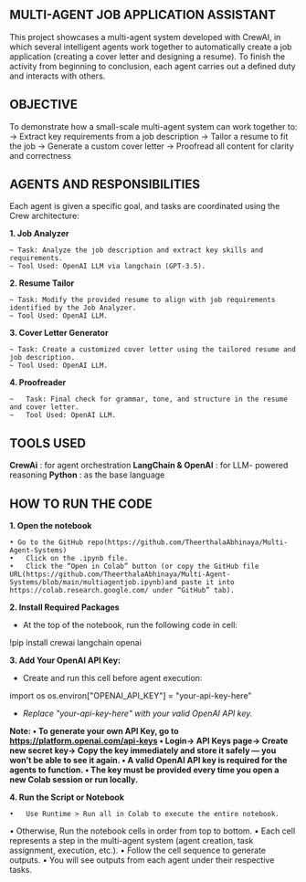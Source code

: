 ## MULTI-AGENT JOB APPLICATION ASSISTANT

This project showcases a multi-agent system developed with CrewAI, in which several intelligent agents work together to automatically create a job application (creating a cover letter and designing a resume).  To finish the activity from beginning to conclusion, each agent carries out a defined duty and interacts with others.

## OBJECTIVE

To demonstrate how a small-scale multi-agent system can work together to:
-> Extract key requirements from a job description
-> Tailor a resume to fit the job
-> Generate a custom cover letter
-> Proofread all content for clarity and correctness

## AGENTS AND RESPONSIBILITIES

Each agent is given a specific goal, and tasks are coordinated using the Crew architecture:

  **1.	Job Analyzer**
  
	~ Task: Analyze the job description and extract key skills and requirements.
	~ Tool Used: OpenAI LLM via langchain (GPT-3.5).

  **2.	Resume Tailor**
 
	~ Task: Modify the provided resume to align with job requirements identified by the Job Analyzer.
	~ Tool Used: OpenAI LLM.
	
  **3.	Cover Letter Generator**
  
	~ Task: Create a customized cover letter using the tailored resume and job description.
	~ Tool Used: OpenAI LLM.
	
  **4.	Proofreader**
  
	~	Task: Final check for grammar, tone, and structure in the resume and cover letter.
	~	Tool Used: OpenAI LLM.
 
## TOOLS USED

 **CrewAi** : for agent orchestration
 **LangChain & OpenAI** : for LLM- powered reasoning
 **Python** : as the base language

## HOW TO RUN THE CODE

**1. Open the notebook**

	• Go to the GitHub repo(https://github.com/TheerthalaAbhinaya/Multi-Agent-Systems)
	•	Click on the .ipynb file.
	•	Click the “Open in Colab” button (or copy the GitHub file URL(https://github.com/TheerthalaAbhinaya/Multi-Agent-Systems/blob/main/multiagentjob.ipynb)and paste it into https://colab.research.google.com/ under “GitHub” tab).
 
**2.	Install Required Packages**

- At the top of the notebook, run the following code in cell:

!pip install crewai langchain openai

**3.	Add Your OpenAI API Key:**

- Create and run this cell before agent execution:

import os
os.environ["OPENAI_API_KEY"] = "your-api-key-here"

- *Replace "your-api-key-here" with your valid OpenAI API key.*

**Note: 
	•	To generate your own API Key, go to https://platform.openai.com/api-keys
	•	Login-> API Keys page-> Create new secret key-> Copy the key immediately and store it safely — you won’t be able to see it again.
	•	A valid OpenAI API key is required for the agents to function.
	•	The key must be provided every time you open a new Colab session or run locally.**
 
**4. Run the Script or Notebook**

	•	Use Runtime > Run all in Colab to execute the entire notebook.
  • Otherwise, Run the notebook cells in order from top to bottom. 
  • Each cell represents a step in the multi-agent system (agent creation, task assignment, execution, etc.).
  • Follow the cell sequence to generate outputs.
	•	You will see outputs from each agent under their respective tasks.


